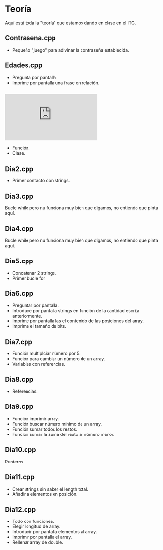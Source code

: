 # Teoría

Aquí está toda la "teoría" que estamos dando en clase en el ITG.

## Contrasena.cpp

* Pequeño "juego" para adivinar la contraseña establecida.

## Edades.cpp

* Pregunta por pantalla
* Imprime por pantalla una frase en relación.

## ![Dia1.cpp](https://github.com/SagittariusITG/CPP/blob/main/Teoria/dia1.cpp)


* Función.
* Clase.

## Dia2.cpp

* Primer contacto con strings.

## Dia3.cpp

Bucle while pero nu funciona muy bien que digamos, no entiendo que pinta aquí.

## Dia4.cpp

Bucle while pero nu funciona muy bien que digamos, no entiendo que pinta aquí.

## Dia5.cpp

* Concatenar 2 strings.
* Primer bucle for

## Dia6.cpp

* Preguntar por pantalla.
* Introduce por pantalla strings en función de la cantidad escrita anteriormente.
* Imprime por pantalla las el contenido de las posiciones del array.
* Imprime el tamaño de bits.

## Dia7.cpp

* Función multiplciar número por 5.
* Función para cambiar un número de un array.
* Variables con referencias.

## Dia8.cpp

* Referencias.

## Dia9.cpp

* Función imprimir array.
* Función buscar número mínimo de un array.
* Función sumar todos los restos.
* Función sumar la suma del resto al número menor.

## Dia10.cpp

Punteros

## Dia11.cpp

* Crear strings sin saber el length total.
* Añadir a elementos en posición.

## Dia12.cpp

* Todo con funciones.
* Elegir longitud de array.
* Introducir por pantalla elementos al array.
* Imprimir por pantalla el array.
* Rellenar array de double.